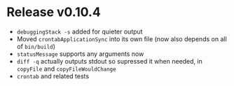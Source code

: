 # Release v0.10.4

- `debuggingStack -s` added for quieter output
- Moved `crontabApplicationSync` into its own file (now also depends on all of `bin/build`)
- `statusMessage` supports any arguments now
- `diff -q` actually outputs stdout so supressed it when needed, in `copyFile` and `copyFileWouldChange`
- `crontab` and related tests
